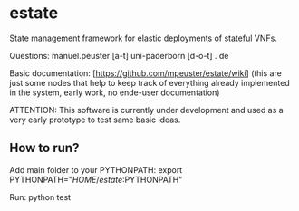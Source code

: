 # estate
State management framework for elastic deployments of stateful VNFs.

Questions: manuel.peuster [a-t] uni-paderborn [d-o-t] . de

Basic documentation: [https://github.com/mpeuster/estate/wiki]
(this are just some nodes that help to keep track of everything already implemented in the system, early work, no ende-user documentation)

ATTENTION: This software is currently under development and used as a very early prototype to test same basic ideas.


## How to run?

Add main folder to your PYTHONPATH: export PYTHONPATH="$HOME/estate:$PYTHONPATH"

Run: python test